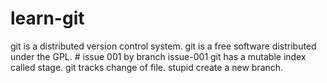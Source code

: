 # learn-git
git is a distributed version control system.
git is a free software distributed under the GPL. # issue 001 by branch issue-001
git has a mutable index called stage.
git tracks change of file.
stupid
create a new branch.
